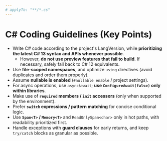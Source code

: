 ```yaml
---
# applyTo: "**/*.cs"
---
```


# C# Coding Guidelines (Key Points)

- Write C# code according to the project's LangVersion, while **prioritizing the latest C# 13 syntax and APIs whenever possible**.
  - However, **do not use preview features that fail to build**. If necessary, safely fall back to C# 12 equivalents.
- Use **file-scoped namespaces**, and optimize `using` directives (avoid duplicates and order them properly).
- Assume **nullable is enabled** (`#nullable enable` / project settings).
- For async operations, use `async`/`await`; **use `ConfigureAwait(false)` only within libraries**.
- Make use of **`required` members / `init` accessors** (only when supported by the environment).
- Prefer **`switch` expressions / pattern matching** for concise conditional logic.
- Use **`Span<T>` / `Memory<T>`** and `ReadOnlySpan<char>` only in hot paths, with readability prioritized first.
- Handle exceptions with **guard clauses** for early returns, and keep `try/catch` blocks as granular as possible.
